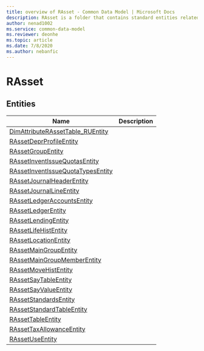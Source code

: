 ```yaml
---
title: overview of RAsset - Common Data Model | Microsoft Docs
description: RAsset is a folder that contains standard entities related to the Common Data Model.
author: nenad1002
ms.service: common-data-model
ms.reviewer: deonhe
ms.topic: article
ms.date: 7/8/2020
ms.author: nebanfic
---
```


# RAsset


## Entities

|Name|Description|
|---|---|
|[DimAttributeRAssetTable_RUEntity](DimAttributeRAssetTable_RUEntity.md)||
|[RAssetDeprProfileEntity](RAssetDeprProfileEntity.md)||
|[RAssetGroupEntity](RAssetGroupEntity.md)||
|[RAssetInventIssueQuotasEntity](RAssetInventIssueQuotasEntity.md)||
|[RAssetInventIssueQuotaTypesEntity](RAssetInventIssueQuotaTypesEntity.md)||
|[RAssetJournalHeaderEntity](RAssetJournalHeaderEntity.md)||
|[RAssetJournalLineEntity](RAssetJournalLineEntity.md)||
|[RAssetLedgerAccountsEntity](RAssetLedgerAccountsEntity.md)||
|[RAssetLedgerEntity](RAssetLedgerEntity.md)||
|[RAssetLendingEntity](RAssetLendingEntity.md)||
|[RAssetLifeHistEntity](RAssetLifeHistEntity.md)||
|[RAssetLocationEntity](RAssetLocationEntity.md)||
|[RAssetMainGroupEntity](RAssetMainGroupEntity.md)||
|[RAssetMainGroupMemberEntity](RAssetMainGroupMemberEntity.md)||
|[RAssetMoveHistEntity](RAssetMoveHistEntity.md)||
|[RAssetSayTableEntity](RAssetSayTableEntity.md)||
|[RAssetSayValueEntity](RAssetSayValueEntity.md)||
|[RAssetStandardsEntity](RAssetStandardsEntity.md)||
|[RAssetStandardTableEntity](RAssetStandardTableEntity.md)||
|[RAssetTableEntity](RAssetTableEntity.md)||
|[RAssetTaxAllowanceEntity](RAssetTaxAllowanceEntity.md)||
|[RAssetUseEntity](RAssetUseEntity.md)||
